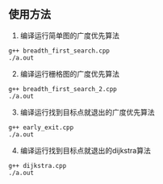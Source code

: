 <!--
 * @Author: jia
 * @Date: 2023-05-10 16:39:44
 * @LastEditors: jia
 * @LastEditTime: 2023-05-10 19:26:15
 * @Description: 请填写简介
-->
## 使用方法
1. 编译运行简单图的广度优先算法
```shell
g++ breadth_first_search.cpp
./a.out
```
2. 编译运行栅格图的广度优先算法
```shell
g++ breadth_first_search_2.cpp
./a.out
```
3. 编译运行找到目标点就退出的广度优先算法
```shell
g++ early_exit.cpp
./a.out
```
4. 编译运行找到目标点就退出的dijkstra算法
```shell
g++ dijkstra.cpp 
./a.out
```

